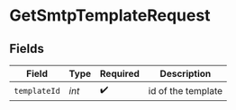 # GetSmtpTemplateRequest


## Fields

| Field              | Type               | Required           | Description        |
| ------------------ | ------------------ | ------------------ | ------------------ |
| `templateId`       | *int*              | :heavy_check_mark: | id of the template |